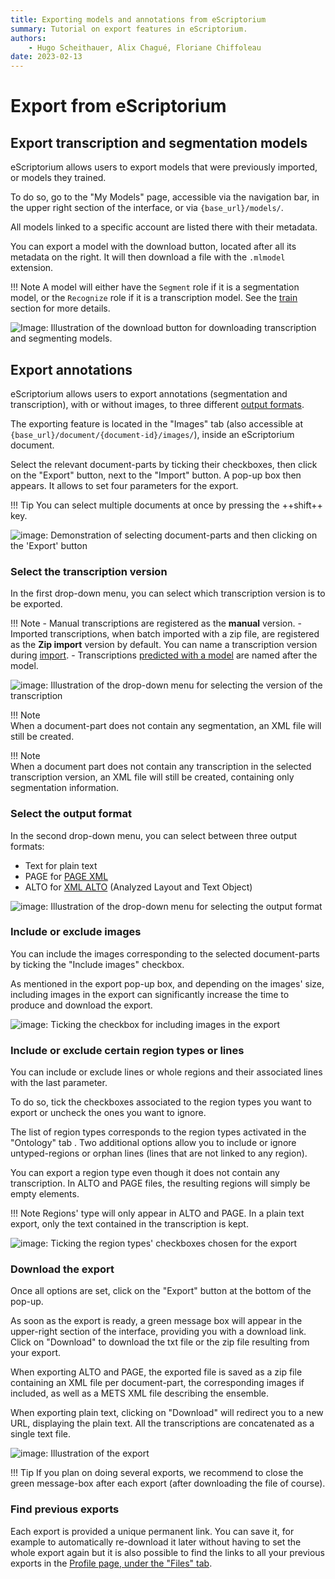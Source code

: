 ```yaml
---
title: Exporting models and annotations from eScriptorium
summary: Tutorial on export features in eScriptorium.
authors:
    - Hugo Scheithauer, Alix Chagué, Floriane Chiffoleau
date: 2023-02-13
---
```


# Export from eScriptorium

## Export transcription and segmentation models

eScriptorium allows users to export models that were previously imported, or models they trained.

To do so, go to the "My Models" page, accessible via the navigation bar, in the upper right section of the interface, or via `{base_url}/models/`.

All models linked to a specific account are listed there with their metadata.

You can export a model with the download button, located after all its metadata on the right. It will then download a file with the `.mlmodel` extension.

!!! Note
    A model will either have the `Segment` role if it is a segmentation model, or the `Recognize` role if it is a transcription model. See the [train](train.md) section for more details.

![Image: Illustration of the download button for downloading transcription and segmenting models.](img/export/escriptorium_export_model.png "Downloading a model with the download button.")

## Export annotations

eScriptorium allows users to export annotations (segmentation and transcription), with or without images, to three different [output formats](#selecting-the-output-format).  

The exporting feature is located in the "Images" tab (also accessible at `{base_url}/document/{document-id}/images/`), inside an eScriptorium document.  

Select the relevant document-parts by ticking their checkboxes, then click on the "Export" button, next to the "Import" button. A pop-up box then appears. It allows to set four parameters for the export.

!!! Tip
    You can select multiple documents at once by pressing the ++shift++ key.

![image: Demonstration of selecting document-parts and then clicking on the 'Export' button](img/export/escriptorium_export_select_partdocuments.gif "Selecting document-parts and starting the export.")

### Select the transcription version

In the first drop-down menu, you can select which transcription version is to be exported.  

!!! Note
    - Manual transcriptions are registered as the **manual** version.
    - Imported transcriptions, when batch imported with a zip file, are registered as the **Zip import** version by default. You can name a transcription version during [import](import.md#import-segmentation-and-transcription).
    - Transcriptions [predicted with a model](predict.md#predict-the-transcription) are named after the model.

![image: Illustration of the drop-down menu for selecting the version of the transcription](img/export/escriptorium_export_transcription_version.gif "Choosing a transcription version")

!!! Note  
    When a document-part does not contain any segmentation, an XML file will still be created.  

!!! Note  
    When a document part does not contain any transcription in the selected transcription version, an XML file will still be created, containing only segmentation information.  

### Select the output format

In the second drop-down menu, you can select between three output formats:

- Text for plain text  
- PAGE for [PAGE XML](http://www.primaresearch.org/publications/ICPR2010_Pletschacher_PAGE)
- ALTO for [XML ALTO](https://www.loc.gov/standards/alto/) (Analyzed Layout and Text Object)

![image: Illustration of the drop-down menu for selecting the output format](img/export/escriptorium_export_format.gif "Choosing the output format.")

### Include or exclude images

You can include the images corresponding to the selected document-parts by ticking the "Include images" checkbox.

As mentioned in the export pop-up box, and depending on the images' size, including images in the export can significantly increase the time to produce and download the export.

![image: Ticking the checkbox for including images in the export](img/export/escriptorium_export_include_images.gif "Checking the box to include images in the export.")

### Include or exclude certain region types or lines

You can include or exclude lines or whole regions and their associated lines with the last parameter. <!-- todo: add link to the subsection about segment version -->

To do so, tick the checkboxes associated to the region types you want to export or uncheck the ones you want to ignore.  

The list of region types corresponds to the region types activated in the "Ontology" tab <!-- todo: add link to that once it's available -->. Two additional options allow you to include or ignore untyped-regions <!-- todo: add link to segmentation, which would hopefully explain that --> or orphan lines (lines that are not linked <!-- todo: add link to linking segments to regions -->to any region).

You can export a region type even though it does not contain any transcription. In ALTO and PAGE files, the resulting regions will simply be empty elements.  

!!! Note
    Regions' type will only appear in ALTO and PAGE. In a plain text export, only the text contained in the transcription is kept.

![image: Ticking the region types' checkboxes chosen for the export](img/export/escriptorium_export_region_types.gif "Selecting and unselecting region types for the export.")  

### Download the export

Once all options are set, click on the "Export" button at the bottom of the pop-up.  

As soon as the export is ready, a green message box will appear in the upper-right section of the interface, providing you with a download link. Click on "Download" to download the txt file or the zip file resulting from your export.

When exporting ALTO and PAGE, the exported file is saved as a zip file containing an XML file per document-part, the corresponding images if included, as well as a METS XML file describing the ensemble.

When exporting plain text, clicking on "Download" will redirect you to a new URL, displaying the plain text. All the transcriptions are concatenated as a single text file.

![image: Illustration of the export](img/export/escriptorium_export_download.gif "Stating the export task and downloading the result.")

!!! Tip
    If you plan on doing several exports, we recommend to close the green message-box after each export (after downloading the file of course).  

### Find previous exports

Each export is provided a unique permanent link. You can save it, for example to automatically re-download it later without having to set the whole export again but it is also possible to find the links to all your previous exports in the [Profile page, under the "Files" tab](users.md#review-and-edit-your-profile).
